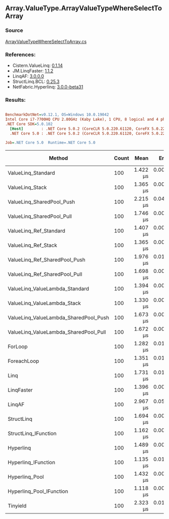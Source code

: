 ﻿## Array.ValueType.ArrayValueTypeWhereSelectToArray

### Source
[ArrayValueTypeWhereSelectToArray.cs](../LinqBenchmarks/Array/ValueType/ArrayValueTypeWhereSelectToArray.cs)

### References:
- Cistern.ValueLinq: [0.1.14](https://www.nuget.org/packages/Cistern.ValueLinq/0.1.14)
- JM.LinqFaster: [1.1.2](https://www.nuget.org/packages/JM.LinqFaster/1.1.2)
- LinqAF: [3.0.0.0](https://www.nuget.org/packages/LinqAF/3.0.0.0)
- StructLinq.BCL: [0.25.3](https://www.nuget.org/packages/StructLinq.BCL/0.25.3)
- NetFabric.Hyperlinq: [3.0.0-beta31](https://www.nuget.org/packages/NetFabric.Hyperlinq/3.0.0-beta31)

### Results:
``` ini

BenchmarkDotNet=v0.12.1, OS=Windows 10.0.19042
Intel Core i7-7700HQ CPU 2.80GHz (Kaby Lake), 1 CPU, 8 logical and 4 physical cores
.NET Core SDK=5.0.102
  [Host]        : .NET Core 5.0.2 (CoreCLR 5.0.220.61120, CoreFX 5.0.220.61120), X64 RyuJIT
  .NET Core 5.0 : .NET Core 5.0.2 (CoreCLR 5.0.220.61120, CoreFX 5.0.220.61120), X64 RyuJIT

Job=.NET Core 5.0  Runtime=.NET Core 5.0  

```
|                                Method | Count |     Mean |     Error |    StdDev | Ratio | RatioSD |  Gen 0 | Gen 1 | Gen 2 | Allocated |
|-------------------------------------- |------ |---------:|----------:|----------:|------:|--------:|-------:|------:|------:|----------:|
|                    ValueLinq_Standard |   100 | 1.422 μs | 0.0091 μs | 0.0086 μs |  1.11 |    0.01 | 0.6447 |     - |     - |    2024 B |
|                       ValueLinq_Stack |   100 | 1.365 μs | 0.0083 μs | 0.0078 μs |  1.06 |    0.01 | 0.6447 |     - |     - |    2024 B |
|             ValueLinq_SharedPool_Push |   100 | 2.215 μs | 0.0433 μs | 0.0405 μs |  1.73 |    0.03 | 0.6447 |     - |     - |    2024 B |
|             ValueLinq_SharedPool_Pull |   100 | 1.746 μs | 0.0061 μs | 0.0057 μs |  1.36 |    0.01 | 0.6447 |     - |     - |    2024 B |
|                ValueLinq_Ref_Standard |   100 | 1.407 μs | 0.0066 μs | 0.0062 μs |  1.10 |    0.01 | 0.6447 |     - |     - |    2024 B |
|                   ValueLinq_Ref_Stack |   100 | 1.365 μs | 0.0085 μs | 0.0080 μs |  1.06 |    0.01 | 0.6447 |     - |     - |    2024 B |
|         ValueLinq_Ref_SharedPool_Push |   100 | 1.976 μs | 0.0145 μs | 0.0136 μs |  1.54 |    0.01 | 0.6447 |     - |     - |    2024 B |
|         ValueLinq_Ref_SharedPool_Pull |   100 | 1.698 μs | 0.0071 μs | 0.0067 μs |  1.32 |    0.01 | 0.6447 |     - |     - |    2024 B |
|        ValueLinq_ValueLambda_Standard |   100 | 1.394 μs | 0.0084 μs | 0.0078 μs |  1.09 |    0.01 | 0.6447 |     - |     - |    2024 B |
|           ValueLinq_ValueLambda_Stack |   100 | 1.330 μs | 0.0074 μs | 0.0069 μs |  1.04 |    0.01 | 0.6447 |     - |     - |    2024 B |
| ValueLinq_ValueLambda_SharedPool_Push |   100 | 1.673 μs | 0.0069 μs | 0.0065 μs |  1.30 |    0.01 | 0.6447 |     - |     - |    2024 B |
| ValueLinq_ValueLambda_SharedPool_Pull |   100 | 1.672 μs | 0.0048 μs | 0.0045 μs |  1.30 |    0.01 | 0.6447 |     - |     - |    2024 B |
|                               ForLoop |   100 | 1.282 μs | 0.0117 μs | 0.0110 μs |  1.00 |    0.00 | 2.2736 |     - |     - |    7136 B |
|                           ForeachLoop |   100 | 1.351 μs | 0.0113 μs | 0.0106 μs |  1.05 |    0.01 | 2.2736 |     - |     - |    7136 B |
|                                  Linq |   100 | 1.731 μs | 0.0184 μs | 0.0172 μs |  1.35 |    0.02 | 1.6212 |     - |     - |    5088 B |
|                            LinqFaster |   100 | 1.396 μs | 0.0089 μs | 0.0084 μs |  1.09 |    0.01 | 1.9264 |     - |     - |    6048 B |
|                                LinqAF |   100 | 2.967 μs | 0.0579 μs | 0.0542 μs |  2.31 |    0.05 | 2.2621 |     - |     - |    7104 B |
|                            StructLinq |   100 | 1.694 μs | 0.0049 μs | 0.0045 μs |  1.32 |    0.01 | 0.6752 |     - |     - |    2120 B |
|                  StructLinq_IFunction |   100 | 1.162 μs | 0.0080 μs | 0.0075 μs |  0.91 |    0.01 | 0.6447 |     - |     - |    2024 B |
|                             Hyperlinq |   100 | 1.489 μs | 0.0058 μs | 0.0054 μs |  1.16 |    0.01 | 0.6447 |     - |     - |    2024 B |
|                   Hyperlinq_IFunction |   100 | 1.135 μs | 0.0130 μs | 0.0122 μs |  0.89 |    0.01 | 0.6447 |     - |     - |    2024 B |
|                        Hyperlinq_Pool |   100 | 1.432 μs | 0.0053 μs | 0.0049 μs |  1.12 |    0.01 | 0.0172 |     - |     - |      56 B |
|              Hyperlinq_Pool_IFunction |   100 | 1.118 μs | 0.0031 μs | 0.0029 μs |  0.87 |    0.01 | 0.0172 |     - |     - |      56 B |
|                              Tinyield |   100 | 2.323 μs | 0.0159 μs | 0.0149 μs |  1.81 |    0.02 | 2.4147 |     - |     - |    7584 B |
